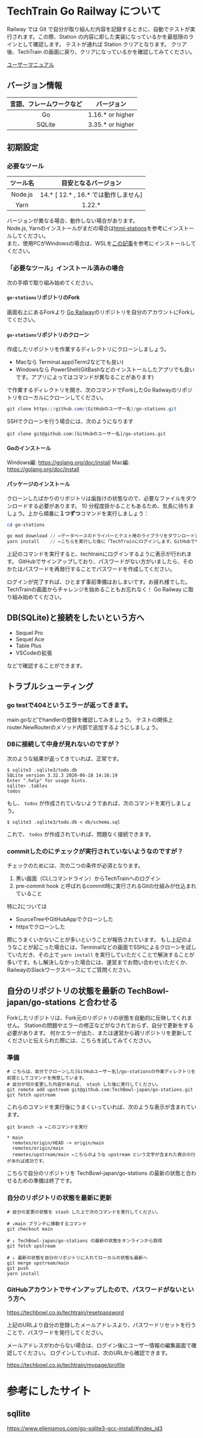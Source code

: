 # TechTrain Go Railway について

Railway では Git で自分が取り組んだ内容を記録するときに、自動でテストが実行されます。この際、Station の内容に即した実装になっているかを最低限のラインとして確認します。
テストが通れば Station クリアとなります。
クリア後、TechTrain の画面に戻り、クリアになっているかを確認してみてください。

[ユーザーマニュアル](https://docs.google.com/presentation/d/1BJSPCWBfy5xtwvBanoRGB77Y0N6JWMAHemEOLP49IPE/edit?usp=sharing)

## バージョン情報

|言語、フレームワークなど|バージョン|
|:---:|:---:|
Go| 1.16.* or higher
SQLite| 3.35.* or higher

## 初期設定

### 必要なツール

|ツール名|目安となるバージョン|
|:---:|:---:|
|Node.js| 14.*  [ 12.* ,  16.* では動作しません]|
|Yarn|1.22.*|

バージョンが異なる場合、動作しない場合があります。  
Node.js, Yarnのインストールがまだの場合は[html-stations](https://github.com/TechBowl-japan/html-stations)を参考にインストールしてください。  
また、使用PCがWindowsの場合は、WSLを[この記事](https://docs.microsoft.com/ja-jp/windows/wsl/install-win10)を参考にインストールしてください。

### 「必要なツール」インストール済みの場合

次の手順で取り組み始めてください。

####  `go-stations`リポジトリのFork

画面右上にあるForkより [Go Railway](https://github.com/TechBowl-japan/go-stations)のリポジトリを自分のアカウントにForkしてください。

#### `go-stations`リポジトリのクローン

作成したリポジトリを作業するディレクトリにクローンしましょう。

* Macなら Terminal.app(iTerm2などでも良い)
* Windowsなら PowerShell(GitBashなどのインストールしたアプリでも良いです。アプリによってはコマンドが異なることがあります)

で作業するディレクトリを開き、次のコマンドでForkしたGo Railwayのリポジトリをローカルにクローンしてください。


```powershell
git clone https://github.com/{GitHubのユーザー名}/go-stations.git
```

SSHでクローンを行う場合には、次のようになります

```
git clone git@github.com:[GitHubのユーザー名]/go-stations.git
```

#### Goのインストール

Windows編: https://golang.org/doc/install
Mac編: https://golang.org/doc/install

#### パッケージのインストール

クローンしたばかりのリポジトリは歯抜けの状態なので、必要なファイルをダウンロードする必要があります。
10 分程度掛かることもあるため、気長に待ちましょう。上から順番に**１つずつ**コマンドを実行しましょう：

```powershell
cd go-stations
```

```powershell
go mod download // ←データベースのドライバーとテスト用のライブラリをダウンロードします。
yarn install    // ←こちらを実行した後に「TechTrainにログインします。GitHubでサインアップした方はお手数ですが、パスワードリセットよりパスワードを発行してください」と出てくるため、ログインを実行してください。出てこない場合は、コマンドの実行に失敗している可能性があるため、TechTrainの問い合わせかRailwayのSlackより問い合わせをお願いいたします。
```

上記のコマンドを実行すると、techtrainにログインするように表示が行われます。
GitHubでサインアップしており、パスワードがない方がいましたら、そのかたはパスワードを再発行することでパスワードを作成してください。

ログインが完了すれば、ひとまず事前準備はおしまいです。お疲れ様でした。
TechTrainの画面からチャレンジを始めることもお忘れなく！
Go Railway に取り組み始めてください。

## DB(SQLite)と接続をしたいという方へ

* Sequel Pro
* Sequel Ace
* Table Plus
* VSCodeの拡張

などで確認することができます。

## トラブルシューティング

### go testで404というエラーが返ってきます。

main.goなどでhandlerの登録を確認してみましょう。
テストの関係上router.NewRouterのメソッド内部で追加するようにしましょう。

### DBに接続して中身が見れないのですが？

次のような結果が返ってきていれば、正常です。

```
$ sqlite3 .sqlite3/todo.db
SQLite version 3.32.3 2020-06-18 14:16:19
Enter ".help" for usage hints.
sqlite> .tables
todos
```

もし、 `todos` が作成されていないようであれば、次のコマンドを実行しましょう。

```
$ sqlite3 .sqlite3/todo.db < db/schema.sql
```

これで、 `todos` が作成されていれば、問題なく接続できます。

### commitしたのにチェックが実行されていないようなのですが？

チェックのためには、次の二つの条件が必須となります。

1. 黒い画面（CLI,コマンドライン）からTechTrainへのログイン
2. pre-commit hook と呼ばれるcommit時に実行されるGitの仕組みが仕込まれていること

特に2については

* SourceTreeやGitHubAppでクローンした
* httpsでクローンした

際にうまくいかないことが多いということが報告されています。
もし上記のようなことが起こった場合には、Terminalなどの画面でSSHによるクローンを試していただき、その上で `yarn install` を実行していただくことで解決することが多いです。もし解決しなかった場合には、運営までお問い合わせいただくか、RailwayのSlackワークスペースにてご質問ください。

## 自分のリポジトリの状態を最新の TechBowl-japan/go-stations と合わせる

Forkしたリポジトリは、Fork元のリポジトリの状態を自動的に反映してくれません。
Stationの問題やエラーの修正などがなされておらず、自分で更新をする必要があります。
何かエラーが出た、または運営から親リポジトリを更新してくださいと伝えられた際には、こちらを試してみてください。

### 準備

```shell
# こちらは、自分でクローンした[GitHubユーザー名]/go-stationsの作業ディレクトリを前提としてコマンドを用意しています。
# 自分が何か変更した内容があれば、 stash した後に実行してください。
git remote add upstream git@github.com:TechBowl-japan/go-stations.git
git fetch upstream
```

これらのコマンドを実行後にうまくいっていれば、次のような表示が含まれています。

```shell
git branch -a ←このコマンドを実行

* main
  remotes/origin/HEAD -> origin/main
  remotes/origin/main
  remotes/upstream/main ←こちらのような upstream という文字が含まれた表示の行があれば成功です。
```

こちらで自分のリポジトリを TechBowl-japan/go-stations の最新の状態と合わせるための準備は終了です。

### 自分のリポジトリの状態を最新に更新

```shell
# 自分の変更の状態を stash した上で次のコマンドを実行してください。

# ↓main ブランチに移動するコマンド
git checkout main

# ↓ TechBowl-japan/go-stations の最新の状態をオンラインから取得
git fetch upstream

# ↓ 最新の状態を自分のリポジトリに入れてローカルの状態も最新へ
git merge upstream/main
git push
yarn install
```

### GitHubアカウントでサインアップしたので、パスワードがないという方へ

https://techbowl.co.jp/techtrain/resetpassword

上記のURLより自分の登録したメールアドレスより、パスワードリセットを行うことで、パスワードを発行してください。

メールアドレスがわからない場合は、ログイン後にユーザー情報の編集画面で確認してください。
ログインしていれば、次のURLから確認できます。

https://techbowl.co.jp/techtrain/mypage/profile


# 参考にしたサイト

## sqllite
https://www.ellenismos.com/go-sqlite3-gcc-install/#index_id3